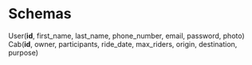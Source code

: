 Schemas
===

User(**id**, first_name, last_name, phone_number, email, password, photo)
Cab(**id**, owner, participants, ride_date, max_riders, origin, destination, purpose)